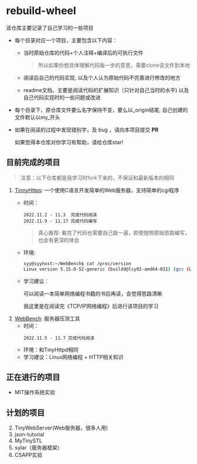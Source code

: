# rebuild-wheel
该仓库主要记录了自己学习的一些项目

- 每个目录对应一个项目，主要包含以下内容：
    - 当时原始仓库的代码+个人注释+编译后的可执行文件

        > 所以如果你想具体理解代码每一步的意思，需要clone该文件到本地
    - 阅读后自己的代码实现, 以及个人认为原始代码不完善进行修改的地方
    - readme文档，主要是阅读代码的扩展知识（只针对自己当时的水平) 以及 自己代码实现时的一些问题或改进
- 每个目录下，原仓库文件要么名字保持不变，要么以_origin结尾; 自己创建的文件默认以my_开头
- 如果在阅读的过程中发现错别字，及 bug ，请向本项目提交 **PR**

  如果觉得本仓库对你学习有帮助，请给仓库star!

## 目前完成的项目
> 注意：以下仓库都是我学习时fork下来的，不保证和最新版本的相同

1. [TinnyHttps](https://github.com/Syy-99/Tinyhttpd): 一个使用C语言开发简单的Web服务器，支持简单的cgi程序
    - 时间：
        ```
        2022.11.2 - 11.3  完成代码阅读
        2022.11.9 - 11.17 完成代码编写
        ```
        
        > 真心推荐: 看完了代码也需要自己敲一遍，即使按照原始思路编写，也会有更深的体会
    - 环境:
        ```sh
        syy@syyhost:~/WebBench$ cat /proc/version
        Linux version 5.15.0-52-generic (buildd@lcy02-amd64-032) (gcc (Ubuntu 11.2.0-19ubuntu1) 11.2.0, GNU ld (GNU Binutils for Ubuntu) 2.38) #58-Ubuntu SMP Thu Oct 13 08:03:55 UTC 2022
        ```
    - 学习建议：
        
        可以阅读一本简单网络编程书籍的书后再读，会觉得思路清晰

        我这里是在阅读完《TCP/IP网络编程》后进行该项目的学习
2. [WebBench](https://github.com/Syy-99/WebBench): 服务器压测工具
    - 时间：
        ```
        2022.11.5 - 11.7 完成代码阅读
        ```
    - 环境：和TinyHttpd相同
    - 学习建议：Linux网络编程 + HTTP相关知识

## 正在进行的项目
- MIT操作系统实验

## 计划的项目
2. TinyWebServer(Web服务器，很多人用)
3. json-tutorial
4. MyTinySTL
5. sylar（服务器框架）
7. CSAPP实验

